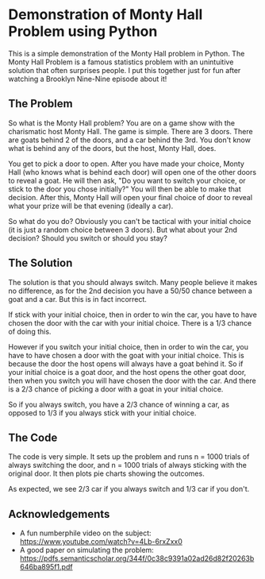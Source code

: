 # Demonstration of Monty Hall Problem using Python

This is a simple demonstration of the Monty Hall problem in Python. The Monty
Hall Problem is a famous statistics problem with an unintuitive solution that
often surprises people. I put this together just for fun after watching a
Brooklyn Nine-Nine episode about it!

## The Problem

So what is the Monty Hall problem? You are on a game show with the charismatic
host Monty Hall. The game is simple. There are 3 doors. There are goats behind 2
of the doors, and a car behind the 3rd. You don't know what is behind any of the
doors, but the host, Monty Hall, does.

You get to pick a door to open. After you have made your choice, Monty Hall (who
knows what is behind each door) will open one of the other doors to reveal a
goat. He will then ask, "Do you want to switch your choice, or stick to the door
you chose initially?" You will then be able to make that decision. After this,
Monty Hall will open your final choice of door to reveal what your prize will be
that evening (ideally a car).

So what do you do? Obviously you can't be tactical with your initial choice (it
is just a random choice between 3 doors). But what about your 2nd decision?
Should you switch or should you stay?

## The Solution

The solution is that you should always switch. Many people believe it makes no
difference, as for the 2nd decision you have a 50/50 chance between a goat and a
car. But this is in fact incorrect.

If stick with your initial choice, then in order to win the car, you have to
have chosen the door with the car with your initial choice. There is a 1/3
chance of doing this.

However if you switch your initial choice, then in order to win the car, you
have to have chosen a door with the goat with your initial choice. This is
because the door the host opens will always have a goat behind it. So if your
initial choice is a goat door, and the host opens the other goat door, then when
you switch you will have chosen the door with the car. And there is a 2/3 chance
of picking a door with a goat in your initial choice.

So if you always switch, you have a 2/3 chance of winning a car, as opposed to
1/3 if you always stick with your initial choice.

## The Code

The code is very simple. It sets up the problem and runs n = 1000 trials of
always switching the door, and n = 1000 trials of always sticking with the
original door. It then plots pie charts showing the outcomes.

As expected, we see 2/3 car if you always switch and 1/3 car if you don't.

## Acknowledgements

* A fun numberphile video on the subject: 
https://www.youtube.com/watch?v=4Lb-6rxZxx0
* A good paper on simulating the problem: 
https://pdfs.semanticscholar.org/344f/0c38c9391a02ad26d82f20263b646ba895f1.pdf

